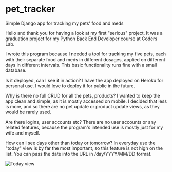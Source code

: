 # pet_tracker
Simple Django app for tracking my pets' food and meds

Hello and thank you for having a look at my first "serious" project. It was a graduation project for my Python Back End Developer course at Coders Lab.

I wrote this program because I needed a tool for tracking my five pets, each with their separate food and meds in different dosages, applied on different days in different intervals. This basic functionality runs fine with a small database.

Is it deployed, can I see it in action?
I have the app deployed on Heroku for personal use. I would love to deploy it for public in the future.

Why is there no full CRUD for all the pets, products?
I wanted to keep the app clean and simple, as it is mostly accessed on mobile. I decided that less is more, and so there are no pet update or product update views, as they would be rarely used.

Are there logins, user accounts etc?
There are no user accounts or any related features, because the program's intended use is mostly just for my wife and myself.

How can I see days other than today or tomorrow?
In everyday use the "today" view is by far the most important, so this feature is not high on the list. You can pass the date into the URL in /day/YYYY/MM/DD format.

![Today view](https://github.com/IgorKwiatkowski/pet_tracker/screenshots/screenshots/today%20view.png?raw=true "Today View")